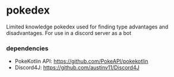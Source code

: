 # pokedex
Limited knowledge pokedex used for finding type advantages and disadvantages. For use in a discord server as a bot

### dependencies
- PokeKotlin API:  https://github.com/PokeAPI/pokekotlin
- Discord4J:  https://github.com/austinv11/Discord4J